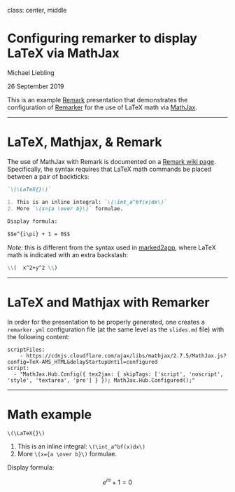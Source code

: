 class: center, middle
# Configuring remarker to display LaTeX via MathJax

Michael Liebling

26 September 2019

This is an example [Remark](https://github.com/gnab/remark) presentation that demonstrates the configuration of [Remarker](https://www.npmjs.com/package/remarker) for the use of LaTeX math via [MathJax](https://www.mathjax.org).


---

# LaTeX, Mathjax, & Remark

The use of MathJax with Remark is documented on a [Remark wiki page](https://github.com/gnab/remark/wiki/LaTeX-using-MathJax). Specifically, the syntax requires that LaTeX math commands be placed between a pair of backticks:

```markdown
`\(\LaTeX{}\)`

1. This is an inline integral: `\(\int_a^bf(x)dx\)`
2. More `\(x={a \over b}\)` formulae.
 
Display formula:

$$e^{i\pi} + 1 = 0$$
```

*Note:*
 this is different from the syntax used in [marked2app](https://marked2app.com/help/MathJax.html),  where LaTeX math is indicated with an extra backslash:

```markdown
\\(  x^2+y^2 \\)
```


---

# LaTeX and Mathjax with Remarker

In order for the presentation to be properly generated, one creates a `remarker.yml` configuration file (at the same level as the `slides.md` file) with the following content:
 
```YML
scriptFiles:
    - https://cdnjs.cloudflare.com/ajax/libs/mathjax/2.7.5/MathJax.js?config=TeX-AMS_HTML&delayStartupUntil=configured
script:
  - "MathJax.Hub.Config({ tex2jax: { skipTags: ['script', 'noscript', 'style', 'textarea', 'pre'] } }); MathJax.Hub.Configured();"
```

---

# Math example

`\(\LaTeX{}\)`

1. This is an inline integral: `\(\int_a^bf(x)dx\)`
2. More `\(x={a \over b}\)` formulae.
 
Display formula:

$$e^{i\pi} + 1 = 0$$


